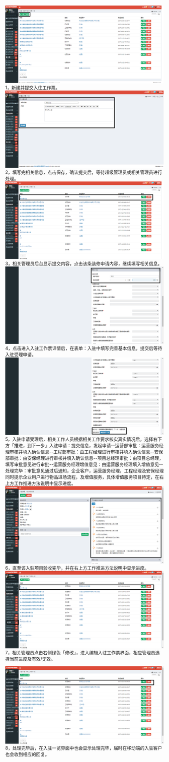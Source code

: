 ![](/assets/入驻流程.png)1，新建并提交入住工作票。![](/assets/入驻流程1.png)2，填写完相关信息，点击保存，确认提交后，等待超级管理员或相关管理员进行处理。![](/assets/入驻流程2.png)3，相关管理员后台显示提交内容，点击该条装修申请内容，继续填写相关信息。![](/assets/入驻流程3.png)4，点击进入入驻工作票详情后，在表单：入驻中填写完善基本信息，提交后等待入驻受理申请。![](/assets/入驻流程4.png)5，入驻申请受理后，相关工作人员根据相关工作要求核实真实情况后，选择右下方「推进，到下一步」入驻申请：提交信息，发起申请--运营部审批：运营服务经理审核并填入确认信息--工程部审批：由工程经理进行审核并填入确认信息--安保部审批：由安保经理进行审核并填入确认信息--项目总经理审批：由项目总经理，填写审批意见进行审批--运营服务经理增值意见：由运营服务经理填入增值意见--处理完毕：审批意见通过后通知，企业客户，运营服务经理，工程经理及安保经理 同时提示企业用户进行物品进场流程，及增值服务，具体增值服务项目待定，在右上方工作推进方法说明中显示进度。![](/assets/入驻流程5.png)6，直至该入驻项目验收完毕，并在右上方工作推进方法说明中显示进度。![](/assets/入驻流程7.png)7，相关管理员点击右侧绿色「修改」，进入编辑入驻工作票界面，相应管理员选择当前进度及有效/无效。

![](/assets/入驻流程7.png)8，处理完毕后，在入驻一览界面中也会显示处理完毕，届时在移动端的入驻客户也会收到相应的回复。

